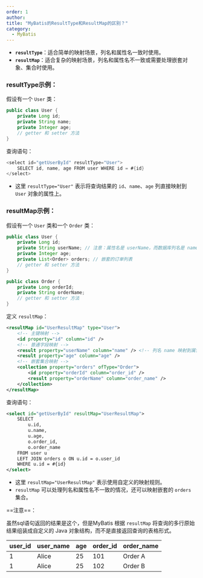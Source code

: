 ```yaml
---
order: 1
author: 
title: "MyBatis的ResultType和ResultMap的区别？"
category:
  - MyBatis
---
```


- **`resultType`**：适合简单的映射场景，列名和属性名一致时使用。
- **`resultMap`**：适合复杂的映射场景，列名和属性名不一致或需要处理嵌套对象、集合时使用。

### resultType示例：

假设有一个 `User` 类：

```java
public class User {
    private Long id;
    private String name;
    private Integer age;
    // getter 和 setter 方法
}
```

查询语句：

```java
<select id="getUserById" resultType="User">
    SELECT id, name, age FROM user WHERE id = #{id}
</select>
```

- 这里 `resultType="User"` 表示将查询结果的 `id`、`name`、`age` 列直接映射到 `User` 对象的属性上。

### resultMap示例：

假设有一个 `User` 类和一个 `Order` 类：

```java
public class User {
    private Long id;
    private String userName; // 注意：属性名是 userName，而数据库列名是 name
    private Integer age;
    private List<Order> orders; // 嵌套的订单列表
    // getter 和 setter 方法
}

public class Order {
    private Long orderId;
    private String orderName;
    // getter 和 setter 方法
}
```

定义 `resultMap`：

```xml
<resultMap id="UserResultMap" type="User">
    <!-- 主键映射 -->
    <id property="id" column="id" />
    <!-- 普通字段映射 -->
    <result property="userName" column="name" /> <!-- 列名 name 映射到属性 userName -->
    <result property="age" column="age" />
    <!-- 嵌套集合映射 -->
    <collection property="orders" ofType="Order">
        <id property="orderId" column="order_id" />
        <result property="orderName" column="order_name" />
    </collection>
</resultMap>
```

查询语句：

```xml
<select id="getUserById" resultMap="UserResultMap">
    SELECT 
        u.id, 
        u.name, 
        u.age, 
        o.order_id, 
        o.order_name
    FROM user u
    LEFT JOIN orders o ON u.id = o.user_id
    WHERE u.id = #{id}
</select>
```

- 这里 `resultMap="UserResultMap"` 表示使用自定义的映射规则。
- `resultMap` 可以处理列名和属性名不一致的情况，还可以映射嵌套的 `orders` 集合。

==注意==：

虽然sql语句返回的结果是这个，但是MyBatis 根据 `resultMap` 将查询的多行原始结果组装成自定义的 Java 对象结构，而不是直接返回查询的表格形式。

| user_id | user_name | age  | order_id | order_name |
| ------- | --------- | ---- | -------- | ---------- |
| 1       | Alice     | 25   | 101      | Order A    |
| 1       | Alice     | 25   | 102      | Order B    |